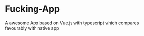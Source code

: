 # Fucking-App
A awesome App based on Vue.js with typescript which compares favourably with native app

